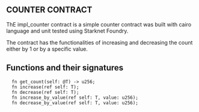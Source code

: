 ## COUNTER CONTRACT

ThE impl_counter contract is a simple counter contract was built with cairo language and unit tested using Starknet Foundry.

The contract has the functionalities of increasing and decreasing the count either by 1 or by a specific value.

## Functions and their signatures

```
  fn get_count(self: @T) -> u256;
  fn increase(ref self: T);
  fn decrease(ref self: T);
  fn increase_by_value(ref self: T, value: u256);
  fn decrease_by_value(ref self: T, value: u256);
```
